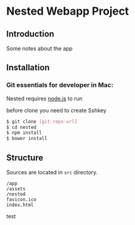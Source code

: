 # Nested Webapp Project

## Introduction
Some notes about the app
## Installation
### Git essentials for developer in Mac:

Nested requires [node.js](https://nodejs.org/en/download) to run

before clone you need to create Sshkey
```sh
$ git clone [git-repo-url]
$ cd nested
$ npm install
$ bower install
```
## Structure
Sources are located in `src` directory.
```
/app
/assets
/nested
favicon.ico
index.html
```


test